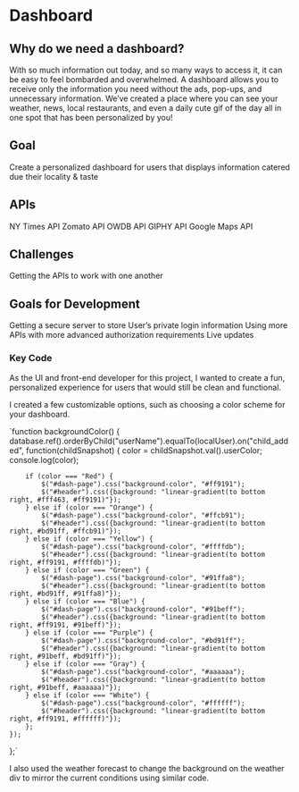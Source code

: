 # Dashboard

## Why do we need a dashboard?
With so much information out today, and so many ways to access it, it can be easy to feel bombarded and overwhelmed. A dashboard allows you to receive only the information you need without the ads, pop-ups, and unnecessary information. We’ve created a place where you can see your weather, news, local restaurants, and even a daily cute gif of the day all in one spot that has been personalized by you!

## Goal
Create a personalized dashboard for users that displays information catered due their locality & taste

## APIs
NY Times API
Zomato API
OWDB API
GIPHY API
Google Maps API

## Challenges
Getting the APIs to work with one another

## Goals for Development
Getting a secure server to store 
User’s private login information
Using more APIs with more advanced authorization requirements
Live updates

### Key Code
As the UI and front-end developer for this project, I wanted to create a fun, personalized experience for users that would still be clean and functional. 

I created a few customizable options, such as choosing a color scheme for your dashboard.

`function backgroundColor() {
    database.ref().orderByChild("userName").equalTo(localUser).on("child_added", function(childSnapshot) {
        color = childSnapshot.val().userColor;
        console.log(color);

        if (color === "Red") {
            $("#dash-page").css("background-color", "#ff9191");
            $("#header").css({background: "linear-gradient(to bottom right, #fff463, #ff9191)"});
        } else if (color === "Orange") {
            $("#dash-page").css("background-color", "#ffcb91"); 
            $("#header").css({background: "linear-gradient(to bottom right, #bd91ff, #ffcb91)"});            
        } else if (color === "Yellow") {
            $("#dash-page").css("background-color", "#ffffdb");
            $("#header").css({background: "linear-gradient(to bottom right, #ff9191, #ffffdb)"});            
        } else if (color === "Green") {
            $("#dash-page").css("background-color", "#91ffa8");
            $("#header").css({background: "linear-gradient(to bottom right, #bd91ff, #91ffa8)"});            
        } else if (color === "Blue") {
            $("#dash-page").css("background-color", "#91beff");        
            $("#header").css({background: "linear-gradient(to bottom right, #ff9191, #91beff)"});            
        } else if (color === "Purple") {
            $("#dash-page").css("background-color", "#bd91ff");        
            $("#header").css({background: "linear-gradient(to bottom right, #91beff, #bd91ff)"});            
        } else if (color === "Gray") {
            $("#dash-page").css("background-color", "#aaaaaa");        
            $("#header").css({background: "linear-gradient(to bottom right, #91beff, #aaaaaa)"});            
        } else if (color === "White") {
            $("#dash-page").css("background-color", "#ffffff");        
            $("#header").css({background: "linear-gradient(to bottom right, #ff9191, #ffffff)"});            
        };
    });
};`

I also used the weather forecast to change the background on the weather div to mirror the current conditions using similar code.

